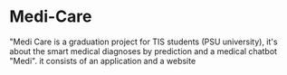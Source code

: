 # Medi-Care
"Medi Care is a graduation project for TIS students (PSU university), it's about the smart medical diagnoses by prediction and a medical chatbot "Medi". it consists of an application and a website
